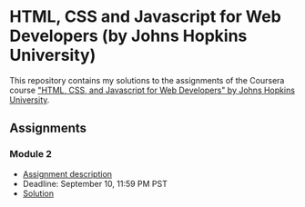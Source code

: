 # HTML, CSS and Javascript for Web Developers (by Johns Hopkins University)

This repository contains my solutions to the assignments of the Coursera course
["HTML, CSS, and Javascript for Web Developers" by Johns Hopkins University](https://www.coursera.org/learn/html-css-javascript-for-web-developers).

## Assignments

### Module 2
* [Assignment description](Assignment/Module_2/assignment2_description/Assignment-2.md)
* Deadline: September 10, 11:59 PM PST
* [Solution](https://nikesh0025.github.io/HTML-CSS-JS-Course/Assignment/Module_2/)
